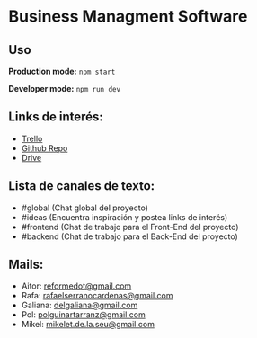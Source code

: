 # Business Managment Software 

## Uso
  **Production mode:** `npm start`
  
  **Developer mode:** `npm run dev`

## Links de interés:

* [Trello](https://trello.com/b/Lx8kV8KY/projecete)
* [Github Repo](https://github.com/TPV-project/Testing)
* [Drive](https://docs.google.com/document/d/119aLGj1Hcy_72VsnyHyNnWDk5vMxjrskqCmLXzt-SVg)

## Lista de canales de texto:

* #global  (Chat global del proyecto)
* #ideas (Encuentra inspiración y postea links de interés)
* #frontend (Chat de trabajo para el Front-End del proyecto)
* #backend (Chat de trabajo para el Back-End del proyecto)

## Mails:
- Aitor: reformedot@gmail.com
- Rafa: rafaelserranocardenas@gmail.com
- Galiana: delgaliana@gmail.com
- Pol: polguinartarranz@gmail.com
- Mikel: mikelet.de.la.seu@gmail.com
